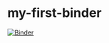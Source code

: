 # my-first-binder
[![Binder](https://mybinder.org/badge_logo.svg)](https://mybinder.org/v2/gh/ManalBah/my-first-binder/master)
